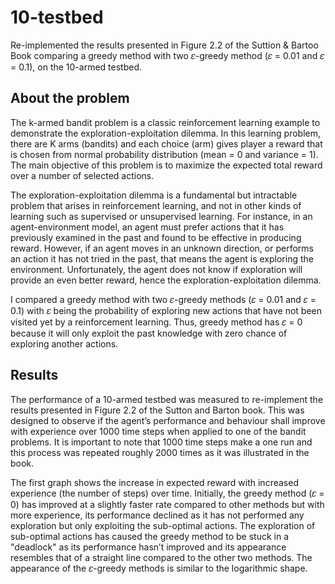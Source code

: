 # 10-testbed

Re-implemented the results presented in Figure 2.2 of the Suttion & Bartoo Book comparing a greedy method with two 𝜀-greedy method (𝜀 = 0.01 and 𝜀 = 0.1), on the 10-armed testbed.

## About the problem

The k-armed bandit problem is a classic reinforcement learning example to demonstrate the exploration-exploitation dilemma. In this learning problem, there are K arms (bandits) and each choice (arm) gives player a reward that is chosen from normal probability distribution (mean = 0 and variance = 1). The main objective of this problem is to maximize the expected total reward over a number of selected actions.

The exploration-exploitation dilemma is a fundamental but intractable problem that arises in reinforcement learning, and not in other kinds of learning such as supervised or unsupervised learning. For instance, in an agent-environment model, an agent must prefer actions that it has previously examined in the past and found to be effective in producing reward. However, if an agent moves in an unknown direction, or performs an action it has not tried in the past, that means the agent is exploring the environment. Unfortunately, the agent does not know if exploration will provide an even better reward, hence the exploration-exploitation dilemma.

I compared a greedy method with two 𝜀-greedy methods (𝜀 = 0.01 and 𝜀 = 0.1) with 𝜀 being the probability of exploring new actions that have not been visited yet by a reinforcement learning. Thus, greedy method has 𝜀 = 0 because it will only exploit the past knowledge with zero chance of exploring another actions.

## Results

The performance of a 10-armed testbed was measured to re-implement the results presented in Figure 2.2 of the Sutton and Barton book. This was designed to observe if the agent’s performance and behaviour shall improve with experience over 1000 time steps when applied to one of the bandit problems. It is important to note that 1000 time steps make a one run and this process was repeated roughly 2000 times as it was illustrated in the book.

The first graph shows the increase in expected reward with increased experience (the number of steps) over time. Initially, the greedy method (𝜀 = 0) has improved at a slightly faster rate compared to other methods but with more experience, its performance declined as it has not performed any exploration but only exploiting the sub-optimal actions. The exploration of sub-optimal actions has caused the greedy method to be stuck in a "deadlock" as its performance hasn’t improved and its
appearance resembles that of a straight line compared to the other two methods. The appearance of the 𝜀-greedy methods is similar to the logarithmic shape.
